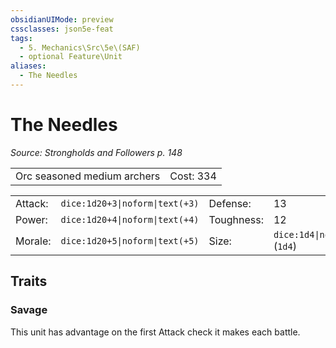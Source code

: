 ```yaml
---
obsidianUIMode: preview
cssclasses: json5e-feat
tags:
  - 5. Mechanics\Src\5e\(SAF)
  - optional Feature\Unit
aliases:
  - The Needles
---
```

# The Needles
*Source: Strongholds and Followers p. 148*  

|    |    |
|----|----|
| Orc seasoned medium archers | Cost: 334 |

|    |    |    |    |
|----|----|----|----|
| Attack: | `dice:1d20+3\|noform\|text(+3)` | Defense: | 13 |
| Power: | `dice:1d20+4\|noform\|text(+4)` | Toughness: | 12 |
| Morale: | `dice:1d20+5\|noform\|text(+5)` | Size: | `dice:1d4\|noform\|avg` (`1d4`) |

## Traits

### Savage

This unit has advantage on the first Attack check it makes each battle.
